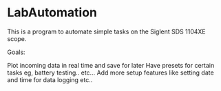 # LabAutomation
This is a program to automate simple tasks on the Siglent SDS 1104XE scope.

Goals:

Plot incoming data in real time and save for later
Have presets for certain tasks eg, battery testing.. etc...
Add more setup features like setting date and time for data logging etc..
